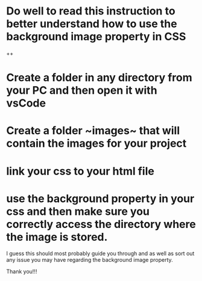 # Do well to read this instruction to better understand how to use the background image property in CSS
++
# Create a folder in any directory from your PC and then open it with vsCode
# Create a folder ~images~ that will contain the images for your project
# link your css to your html file
# use the background property in your css and then make sure you correctly access the directory where the image is stored.

I guess this should most probably guide you through and as well as sort out any issue you may have regarding the background image property.

Thank you!!!